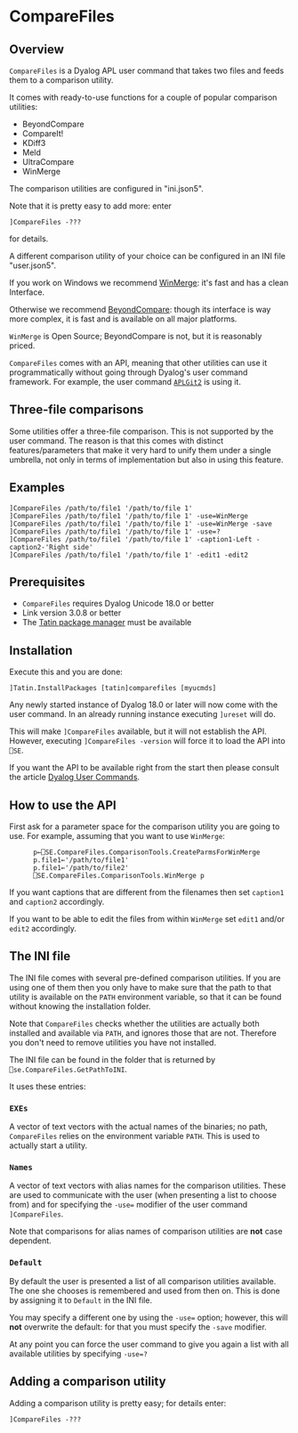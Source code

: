 # CompareFiles


## Overview

`CompareFiles` is a Dyalog APL user command that takes two files and feeds them to a comparison utility.

It comes with ready-to-use functions for a couple of popular comparison utilities:

* BeyondCompare
* CompareIt!
* KDiff3
* Meld
* UltraCompare
* WinMerge

The comparison utilities are configured in "ini.json5".

Note that it is pretty easy to add more: enter

```
]CompareFiles -???
```

for details.

A different comparison utility of your choice can be configured in an INI file "user.json5".

If you work on Windows we recommend [WinMerge](https://winmerge.org/?lang=en "Link to the WinMerge homepage"): it's fast and has a clean Interface.

Otherwise we recommend [BeyondCompare](https://www.scootersoftware.com/ "Link to the BeyondCompare homepage"): though its interface is way more complex, it is fast and is available on all major platforms.

`WinMerge` is Open Source; BeyondCompare is not, but it is reasonably priced.

`CompareFiles` comes with an API, meaning that other utilities can use it programmatically without going through Dyalog's user command framework. For example, the user command 
[`APLGit2`](https://github.com/aplteam/APLGit2) is using it.

## Three-file comparisons

Some utilities offer a three-file comparison. This is not supported by the user command. The reason is that this comes with distinct features/parameters that make it very hard to unify them under a single umbrella, not only in terms of implementation but also in using this feature.


## Examples


```
]CompareFiles /path/to/file1 '/path/to/file 1'
]CompareFiles /path/to/file1 '/path/to/file 1' -use=WinMerge
]CompareFiles /path/to/file1 '/path/to/file 1' -use=WinMerge -save
]CompareFiles /path/to/file1 '/path/to/file 1' -use=?
]CompareFiles /path/to/file1 '/path/to/file 1' -caption1-Left -caption2-'Right side'
]CompareFiles /path/to/file1 '/path/to/file 1' -edit1 -edit2
```


## Prerequisites

* `CompareFiles` requires Dyalog Unicode 18.0 or better
* Link version 3.0.8 or better
* The [Tatin package manager](https://github.com/aplteam/tatin) must be available


## Installation

Execute this and you are done:

```
]Tatin.InstallPackages [tatin]comparefiles [myucmds]
```

Any newly started instance of Dyalog 18.0 or later will now come with the user command. In an already running instance executing `]ureset` will do.

This will make `]CompareFiles` available, but it will not establish the API. However, executing `]CompareFiles -version` will force it to load the API into `⎕SE`.

If you want the API to be available right from the start then please consult the article [Dyalog User Commands](https://aplwiki.com/wiki/Dyalog_User_Commands "Link to the APL wiki").

## How to use the API

First ask for a parameter space for the comparison utility you are going to use. For example, assuming that you want to use `WinMerge`:

```
      p←⎕SE.CompareFiles.ComparisonTools.CreateParmsForWinMerge
      p.file1←'/path/to/file1'
      p.file1←'/path/to/file2'     
      ⎕SE.CompareFiles.ComparisonTools.WinMerge p
```

If you want captions that are different from the filenames then set `caption1` and `caption2` accordingly.

If you want to be able to edit the files from within `WinMerge` set `edit1` and/or `edit2` accordingly.


## The INI file

The INI file comes with several pre-defined comparison utilities. If you are using one of them then you only have to make sure that the  path to that utility is available on the `PATH` environment variable, so that it can be found without knowing the installation folder.

Note that `CompareFiles` checks whether the utilities are actually both installed and available via `PATH`, and ignores those that are not. Therefore you don't need to remove utilities you have not installed.

The INI file can be found in the folder that is returned by `⎕se.CompareFiles.GetPathToINI`.

It uses these entries:


### `EXEs`

A vector of text vectors with the actual names of the binaries; no path, `CompareFiles` relies on the environment variable `PATH`. This is used to actually start a utility.


### `Names`

A vector of text vectors with alias names for the comparison utilities. These are used to communicate with the user (when presenting a list to choose from) and for specifying the `-use=` modifier of the user command `]CompareFiles`.

Note that comparisons for alias names of comparison utilities are **not** case dependent.

### `Default` 

By default the user is presented a list of all comparison utilities available. The one she chooses is remembered and used from then on. This is done by assigning it to `Default` in the INI file.

You may specify a different one by using the `-use=` option; however, this will **not** overwrite the default: for that you must specify the `-save` modifier.

At any point you can force the user command to give you again a list with all available utilities by specifying `-use=?`


## Adding a comparison utility

Adding a comparison utility is pretty easy; for details enter:

```
]CompareFiles -???
```